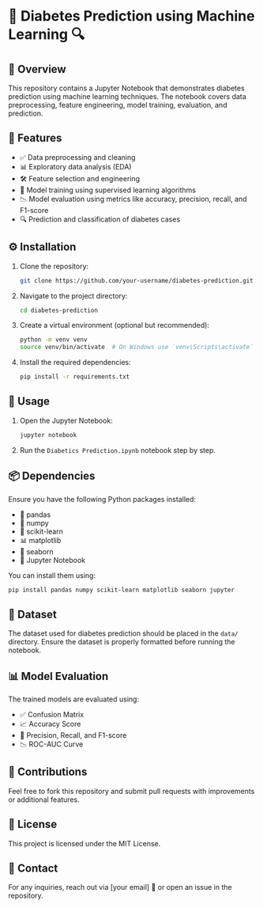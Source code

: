 # 🚀 Diabetes Prediction using Machine Learning 🔍

## 📝 Overview
This repository contains a Jupyter Notebook that demonstrates diabetes prediction using machine learning techniques. The notebook covers data preprocessing, feature engineering, model training, evaluation, and prediction.

## 🌟 Features
- ✅ Data preprocessing and cleaning
- 📊 Exploratory data analysis (EDA)
- 🛠️ Feature selection and engineering
- 🤖 Model training using supervised learning algorithms
- 📉 Model evaluation using metrics like accuracy, precision, recall, and F1-score
- 🔍 Prediction and classification of diabetes cases

## ⚙️ Installation
1. Clone the repository:
   ```bash
   git clone https://github.com/your-username/diabetes-prediction.git
   ```
2. Navigate to the project directory:
   ```bash
   cd diabetes-prediction
   ```
3. Create a virtual environment (optional but recommended):
   ```bash
   python -m venv venv
   source venv/bin/activate  # On Windows use `venv\Scripts\activate`
   ```
4. Install the required dependencies:
   ```bash
   pip install -r requirements.txt
   ```

## 🚀 Usage
1. Open the Jupyter Notebook:
   ```bash
   jupyter notebook
   ```
2. Run the `Diabetics Prediction.ipynb` notebook step by step.

## 📦 Dependencies
Ensure you have the following Python packages installed:
- 🐼 pandas
- 🔢 numpy
- 🤖 scikit-learn
- 📊 matplotlib
- 🎨 seaborn
- 📝 Jupyter Notebook

You can install them using:
```bash
pip install pandas numpy scikit-learn matplotlib seaborn jupyter
```

## 📂 Dataset
The dataset used for diabetes prediction should be placed in the `data/` directory. Ensure the dataset is properly formatted before running the notebook.

## 📊 Model Evaluation
The trained models are evaluated using:
- ✅ Confusion Matrix
- 📈 Accuracy Score
- 🎯 Precision, Recall, and F1-score
- 📉 ROC-AUC Curve

## 🤝 Contributions
Feel free to fork this repository and submit pull requests with improvements or additional features.

## 📜 License
This project is licensed under the MIT License.

## 📩 Contact
For any inquiries, reach out via [your email] 📧 or open an issue in the repository.

